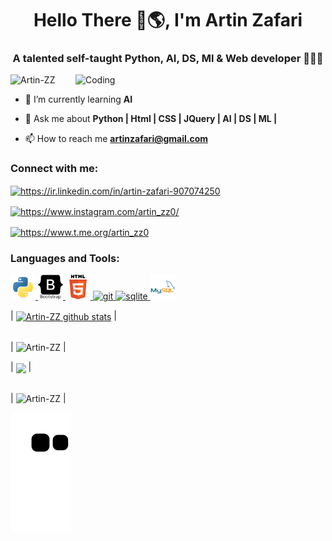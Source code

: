 <h1 align="center">Hello There 👋🌎, I'm Artin Zafari</h1>
<h3 align="center">A talented self-taught Python, AI, DS, Ml & Web developer 👨‍💻🐍</h3>
<img align="right" alt="Coding" width="400" src="https://i.pinimg.com/originals/f9/13/57/f9135788c6aeeec438abb986f283936c.gif">

<p align="left"> <img src="https://komarev.com/ghpvc/?username=Artin-ZZ&label=Profile%20views&color=0e75b6&style=flat" alt="Artin-ZZ" /> </p>


- 🌱 I’m currently learning **AI**

- 💬 Ask me about **Python | Html | CSS | JQuery | AI | DS | ML |**

- 📫 How to reach me **artinzafari@gmail.com**

<div>
<h3 align="left">Connect with me:</h3>

<p align="left">

<a href="https://ir.linkedin.com/in/artin-zafari-907074250" target="blank"><img align="center" src="https://raw.githubusercontent.com/rahuldkjain/github-profile-readme-generator/master/src/images/icons/Social/linked-in-alt.svg" alt="https://ir.linkedin.com/in/artin-zafari-907074250" height="30" width="40" /></a>

  
<a href="https://www.instagram.com/artin_zz0/" target="blank"><img align="center" src="https://raw.githubusercontent.com/rahuldkjain/github-profile-readme-generator/master/src/images/icons/Social/instagram.svg" alt="https://www.instagram.com/artin_zz0/" height="30" width="40" /></a>

  
<a href="https://www.t.me.org/artin_zz0" target="blank"><img align="center" src="https://github.com/hussainweb/hussainweb/blob/main/icons/drupal.png" alt="https://www.t.me.org/artin_zz0" height="30" width="30"></a>
</p>
</div>

<div>
<h3 align="left">Languages and Tools:</h3>

<p align="left"> <a href="https://www.python.org" target="_blank" rel="noreferrer"> <img src="https://raw.githubusercontent.com/devicons/devicon/master/icons/python/python-original.svg" alt="python" width="40" height="40"/> </a> <a href="https://getbootstrap.com" target="_blank" rel="noreferrer"> <img src="https://raw.githubusercontent.com/devicons/devicon/master/icons/bootstrap/bootstrap-plain-wordmark.svg" alt="bootstrap" width="40" height="40"/> </a> <a href="https://www.w3.org/html/" target="_blank" rel="noreferrer"> <img src="https://raw.githubusercontent.com/devicons/devicon/master/icons/html5/html5-original-wordmark.svg" alt="html5" width="40" height="40"/> </a> <a href="https://git-scm.com/" target="_blank" rel="noreferrer"> <img src="https://www.vectorlogo.zone/logos/git-scm/git-scm-icon.svg" alt="git" width="40" height="40"/> </a><a href="https://www.sqlite.org/" target="_blank" rel="noreferrer"> <img src="https://www.vectorlogo.zone/logos/sqlite/sqlite-icon.svg" alt="sqlite" width="40" height="40"/> </a> <a href="https://www.mysql.com/" target="_blank" rel="noreferrer"> <img src="https://raw.githubusercontent.com/devicons/devicon/master/icons/mysql/mysql-original-wordmark.svg" alt="mysql" width="40" height="40"/> </a> </p>

</div>

<div>
  | <a href="https://github.com/Artin-ZZ/github-readme-stats"><img align="center" src="https://github-readme-stats.vercel.app/api?username=Artin-ZZ&show_icons=true&include_all_commits=true&theme=radical&hide_border=true" alt="Artin-ZZ github stats" /></a> | <br><br>
  <p>| <img align="center" src="https://github-readme-streak-stats.herokuapp.com?user=Artin-ZZ&theme=radical&hide_border=true" alt="Artin-ZZ" (https://git.io/streak-stats) /> |</p>
  | <a href="https://github.com/Artin-ZZ/github-readme-stats"><img align="center" src="https://github-readme-stats.vercel.app/api/top-langs/?username=Artin-ZZ&layout=compact&theme=radical&hide_border=true" /></a> |<br><br>
  <p>| <img align="center" src="https://github-profile-trophy.vercel.app/?username=Artin-ZZ&theme=radical&hide" alt="Artin-ZZ" (https://github.com/ryo-ma/github-profile-trophy) /> |</p>
</div>

<img align="left" alt="Coding" src="https://raw.githubusercontent.com/rafaballerini/rafaballerini/26d25a7dc705c50943f66aef6beb431253a93cd5/github-contribution-grid-snake.svg">
